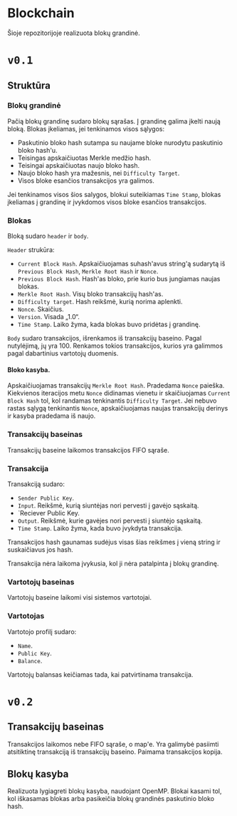# Blockchain

Šioje repozitorijoje realizuota blokų grandinė.

# `v0.1`

## Struktūra

### Blokų grandinė

Pačią blokų grandinę sudaro blokų sąrašas. Į grandinę galima įkelti naują bloką. Blokas įkeliamas, jei tenkinamos visos sąlygos:

* Paskutinio bloko hash sutampa su naujame bloke nurodytu paskutinio bloko hash'u.
* Teisingas apskaičiuotas Merkle medžio hash.
* Teisingai apskaičiuotas naujo bloko hash.
* Naujo bloko hash yra mažesnis, nei `Difficulty Target`.
* Visos bloke esančios transakcijos yra galimos.

Jei tenkinamos visos šios salygos, blokui suteikiamas `Time Stamp`, blokas įkeliamas į grandinę ir įvykdomos visos bloke esančios transakcijos.

### Blokas

Bloką sudaro `header` ir `body`.

`Header` strukūra:

* `Current Block Hash`. Apskaičiuojamas suhash'avus string'ą sudarytą iš `Previous Block Hash`, `Merkle Root Hash` ir `Nonce`.
* `Previous Block Hash`. Hash'as bloko, prie kurio bus jungiamas naujas blokas.
* `Merkle Root Hash`. Visų bloko transakcijų hash'as.
* `Difficulty target`. Hash reikšmė, kurią norima aplenkti.
* `Nonce`. Skaičius.
* `Version`. Visada „1.0“.
* `Time Stamp`. Laiko žyma, kada blokas buvo pridėtas į grandinę.

`Body` sudaro transakcijos, išrenkamos iš transakcijų baseino. Pagal nutylėjimą, jų yra 100. Renkamos tokios transakcijos, kurios yra galimmos pagal dabartinius vartotojų duomenis. 

#### Bloko kasyba.

Apskaičiuojamas transakcijų `Merkle Root Hash`. Pradedama `Nonce` paieška. Kiekvienos iteracijos metu `Nonce` didinamas vienetu ir skaičiuojamas `Current Block Hash` tol, kol randamas tenkinantis `Difficulty Target`. Jei nebuvo rastas sąlygą tenkinantis `Nonce`, apskaičiuojamas naujas transakcijų derinys ir kasyba pradedama iš naujo.

### Transakcijų baseinas

Transakcijų baseine laikomos transakcijos FIFO sąraše. 

### Transakcija

Transakciją sudaro:

* `Sender Public Key`.
* `Input`. Reikšmė, kurią siuntėjas nori pervesti į gavėjo sąskaitą.
* `Reciever Public Key.
* `Output`. Reikšmė, kurie gavėjes nori pervesti į siuntėjo sąskaitą.
* `Time Stamp`. Laiko žyma, kada buvo įvykdyta transakcija.

Transakcijos hash gaunamas sudėjus visas šias reikšmes į vieną string ir suskaičiavus jos hash.

Transakcija nėra laikoma įvykusia, kol ji nėra patalpinta į blokų grandinę.

### Vartotojų baseinas

Vartotojų baseine laikomi visi sistemos vartotojai.

### Vartotojas

Vartotojo profilį sudaro:

* `Name`.
* `Public Key`.
* `Balance`. 

Vartotojų balansas keičiamas tada, kai patvirtinama transakcija.

# `v0.2`

## Transakcijų baseinas

Transakcijos laikomos nebe FIFO sąraše, o map'e. Yra galimybė pasiimti atsitiktinę transakciją iš transakcijų baseino. Paimama transakcijos kopija.

## Blokų kasyba

Realizuota lygiagreti blokų kasyba, naudojant OpenMP. Blokai kasami tol, kol iškasamas blokas arba pasikeičia blokų grandinės paskutinio bloko hash.
